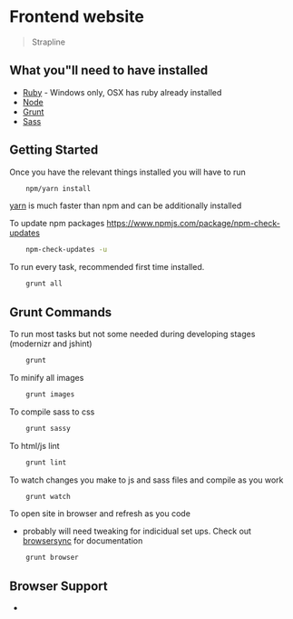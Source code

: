 # Frontend website

> Strapline
## What you"ll need to have installed

* [Ruby](https://www.ruby-lang.org/en/documentation/installation/) - Windows only, OSX has ruby already installed
* [Node](https://nodejs.org/en/download/)
* [Grunt](http://gruntjs.com/)
* [Sass](http://sass-lang.com/install)

## Getting Started
Once you have the relevant things installed you will have to run

```bash
	npm/yarn install
```
[yarn](https://yarnpkg.com/en/docs/install) is much faster than npm and can be additionally installed

To update npm packages https://www.npmjs.com/package/npm-check-updates
```bash
	npm-check-updates -u
```

To run every task, recommended first time installed.

```bash
	grunt all
```

## Grunt Commands

To run most tasks but not some needed during developing stages (modernizr and jshint)

```bash
	grunt
```

To minify all images
```bash
	grunt images
```

To compile sass to css
```bash
	grunt sassy
```

To html/js lint
```bash
	grunt lint
```

To watch changes you make to js and sass files and compile as you work
```bash
	grunt watch
```

To open site in browser and refresh as you code
- probably will need tweaking for indicidual set ups. Check out [browsersync](https://www.browsersync.io/) for documentation
```bash
	grunt browser
```

## Browser Support
*

